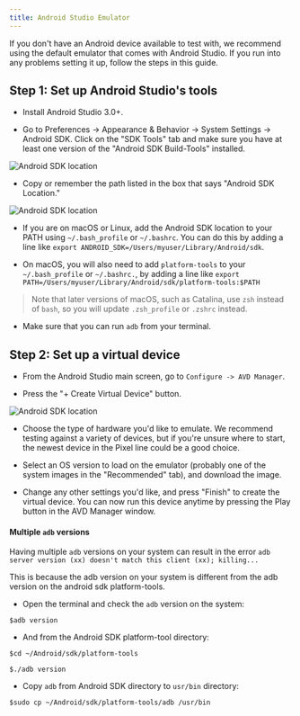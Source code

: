```yaml
---
title: Android Studio Emulator
---
```


If you don't have an Android device available to test with, we recommend using the default emulator that comes with Android Studio. If you run into any problems setting it up, follow the steps in this guide.

## Step 1: Set up Android Studio's tools

- Install Android Studio 3.0+.

- Go to Preferences -> Appearance & Behavior -> System Settings -> Android SDK. Click on the "SDK Tools" tab and make sure you have at least one version of the "Android SDK Build-Tools" installed.

![Android SDK location](/static/images/android-studio-build-tools.png)

- Copy or remember the path listed in the box that says "Android SDK Location."

![Android SDK location](/static/images/android-studio-sdk-location.png)

- If you are on macOS or Linux, add the Android SDK location to your PATH using `~/.bash_profile` or `~/.bashrc`. You can do this by adding a line like `export ANDROID_SDK=/Users/myuser/Library/Android/sdk`.

- On macOS, you will also need to add `platform-tools` to your `~/.bash_profile` or `~/.bashrc.`, by adding a line like `export PATH=/Users/myuser/Library/Android/sdk/platform-tools:$PATH`

> Note that later versions of macOS, such as Catalina, use `zsh` instead of `bash`, so you will update `.zsh_profile` or `.zshrc` instead.

- Make sure that you can run `adb` from your terminal.

## Step 2: Set up a virtual device

- From the Android Studio main screen, go to `Configure -> AVD Manager`.

- Press the "+ Create Virtual Device" button.

![Android SDK location](/static/images/android-studio-avd-manager.png)

- Choose the type of hardware you'd like to emulate. We recommend testing against a variety of devices, but if you're unsure where to start, the newest device in the Pixel line could be a good choice.

- Select an OS version to load on the emulator (probably one of the system images in the "Recommended" tab), and download the image.

- Change any other settings you'd like, and press "Finish" to create the virtual device. You can now run this device anytime by pressing the Play button in the AVD Manager window.

#### Multiple `adb` versions

Having multiple `adb` versions on your system can result in the error `adb server version (xx) doesn't match this client (xx); killing...`

This is because the adb version on your system is different from the adb version on the android sdk platform-tools.

- Open the terminal and check the `adb` version on the system:

`$adb version`

- And from the Android SDK platform-tool directory:

`$cd ~/Android/sdk/platform-tools`

`$./adb version`

- Copy `adb` from Android SDK directory to `usr/bin` directory:

`$sudo cp ~/Android/sdk/platform-tools/adb /usr/bin`
